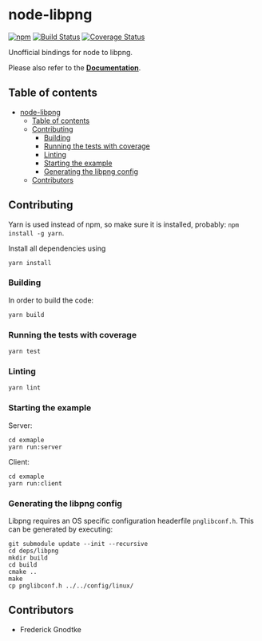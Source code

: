 # node-libpng

[![npm](https://img.shields.io/npm/v/node-libpng.svg)](https://www.npmjs.com/package/node-libpng)
[![Build Status](https://travis-ci.org/Prior99/node-libpng.svg?branch=master)](https://travis-ci.org/Prior99/node-libpng)
[![Coverage Status](https://coveralls.io/repos/github/Prior99/node-libpng/badge.svg?branch=master)](https://coveralls.io/github/Prior99/node-libpng?branch=master)

Unofficial bindings for node to libpng.

Please also refer to the **[Documentation](https://prior99.github.io/node-libpng/docs/index.html)**.

## Table of contents

 * [node-libpng](#node-libpng)
     * [Table of contents](#table-of-contents)
     * [Contributing](#contributing)
         * [Building](#building)
         * [Running the tests with coverage](#running-the-tests-with-coverage)
         * [Linting](#linting)
         * [Starting the example](#starting-the-example)
         * [Generating the libpng config](#generating-the-libpng-config)
     * [Contributors](#contributors)

## Contributing

Yarn is used instead of npm, so make sure it is installed, probably: `npm install -g yarn`.

Install all dependencies using

```
yarn install
```

### Building

In order to build the code:

```
yarn build
```

### Running the tests with coverage

```
yarn test
```

### Linting

```
yarn lint
```

### Starting the example

Server:

```
cd exmaple
yarn run:server
```

Client:

```
cd exmaple
yarn run:client
```

### Generating the libpng config

Libpng requires an OS specific configuration headerfile `pnglibconf.h`.
This can be generated by executing:

```
git submodule update --init --recursive
cd deps/libpng
mkdir build
cd build
cmake ..
make
cp pnglibconf.h ../../config/linux/
```

## Contributors

 - Frederick Gnodtke
